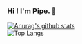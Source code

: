### Hi ! I'm Pipe. 👋


[![Anurag's github stats](https://github-readme-stats.vercel.app/api?username=pipe34150&count_private=true&show_icons=true&include_all_commits=true)](https://github.com/anuraghazra/github-readme-stats)
<br/>
[![Top Langs](https://github-readme-stats.vercel.app/api/top-langs/?username=pipe34150&layout=compact)](https://github.com/anuraghazra/github-readme-stats)


<!--
**pipe34150/pipe34150** is a ✨ _special_ ✨ repository because its `README.md` (this file) appears on your GitHub profile.

Here are some ideas to get you started:

- 🔭 I’m currently working on ...
- 🌱 I’m currently learning ...
- 👯 I’m looking to collaborate on ...
- 🤔 I’m looking for help with ...
- 💬 Ask me about ...
- 📫 How to reach me: ...
- 😄 Pronouns: ...
- ⚡ Fun fact: ...
-->
